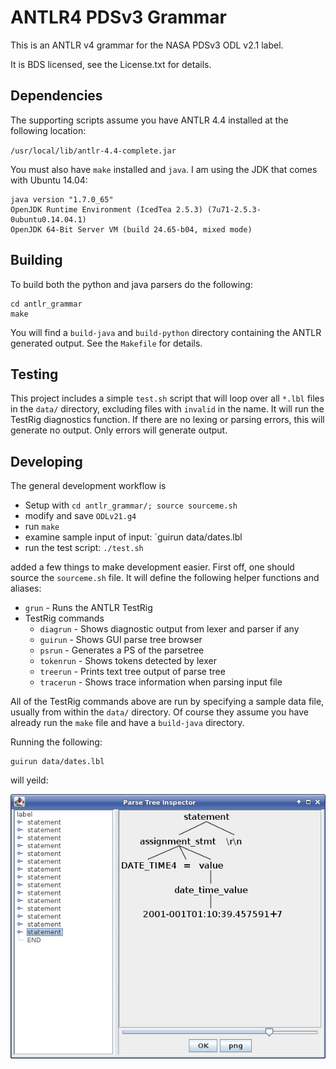 # ANTLR4 PDSv3 Grammar

This is an ANTLR v4 grammar for the NASA PDSv3 ODL v2.1 label.

It is BDS licensed, see the License.txt for details.


## Dependencies

The supporting scripts assume you have ANTLR 4.4 installed at the
following location:

`/usr/local/lib/antlr-4.4-complete.jar`

You must also have `make` installed and `java`.  I am using the JDK that
comes with Ubuntu 14.04:

```
java version "1.7.0_65"
OpenJDK Runtime Environment (IcedTea 2.5.3) (7u71-2.5.3-0ubuntu0.14.04.1)
OpenJDK 64-Bit Server VM (build 24.65-b04, mixed mode)
```

## Building

To build both the python and java parsers do the following:

```
cd antlr_grammar
make
```

You will find a `build-java` and `build-python` directory containing the
ANTLR generated output.  See the `Makefile` for details.

## Testing

This project includes a simple `test.sh` script that will loop over all
`*.lbl` files in the `data/` directory, excluding files with `invalid`
in the name.  It will run the TestRig diagnostics function.  If there
are no lexing or parsing errors, this will generate no output.  Only
errors will generate output.

## Developing

The general development workflow is

* Setup with `cd antlr_grammar/; source sourceme.sh`
* modify and save `ODLv21.g4`
* run `make`
* examine sample input of input: `guirun data/dates.lbl
* run the test script: `./test.sh`

added a few things to make development easier.  First off, one
should source the `sourceme.sh` file.  It will define the following
helper functions and aliases:

* `grun` - Runs the ANTLR TestRig
* TestRig commands
  * `diagrun` - Shows diagnostic output from lexer and parser if any
  * `guirun` - Shows GUI parse tree browser
  * `psrun` - Generates a PS of the parsetree
  * `tokenrun` - Shows tokens detected by lexer
  * `treerun` - Prints text tree output of parse tree
  * `tracerun` - Shows trace information when parsing input file

All of the TestRig commands above are run by specifying a sample data
file, usually from within the `data/` directory.  Of course they assume
you have already run the `make` file and have a `build-java` directory.

Running the following:

```
guirun data/dates.lbl
```

will yeild:

![Dates Parse Tree](/antlr_grammar/dates_gui.png?raw=true)
